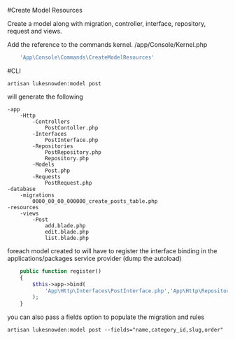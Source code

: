 
#Create Model Resources

Create a model along with migration, controller, interface, repository, request and views.

Add the reference to the commands kernel.
/app/Console/Kernel.php

```php
	'App\Console\Commands\CreateModelResources'
```

#CLI

```cli
artisan lukesnowden:model post
```

will generate the following

```cli
-app
	-Http
		-Controllers
			PostContoller.php
		-Interfaces
			PostInterface.php
		-Repositories
			PostRepository.php
			Repository.php
		-Models
			Post.php
		-Requests
			PostRequest.php
-database
	-migrations
		0000_00_00_000000_create_posts_table.php
-resources
	-views
		-Post
			add.blade.php
			edit.blade.php
			list.blade.php
```

foreach model created to will have to register the interface binding in the applications/packages service provider (dump the autoload)

```php
	public function register()
	{
		$this->app->bind(
			'App\Http\Interfaces\PostInterface.php','App\Http\Repositories\PostRepository.php'
		);
	}
```

you can also pass a fields option to populate the migration and rules

```cli
artisan lukesnowden:model post --fields="name,category_id,slug,order"
```
